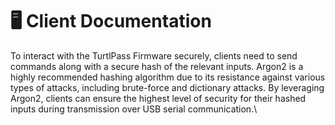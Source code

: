 # 🖥️ Client Documentation

To interact with the TurtlPass Firmware securely, clients need to send commands along with a secure hash of the relevant inputs. Argon2 is a highly recommended hashing algorithm due to its resistance against various types of attacks, including brute-force and dictionary attacks. By leveraging Argon2, clients can ensure the highest level of security for their hashed inputs during transmission over USB serial communication.\
